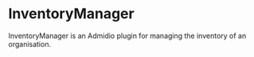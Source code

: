 # InventoryManager
InventoryManager is an Admidio plugin for managing the inventory of an organisation.
